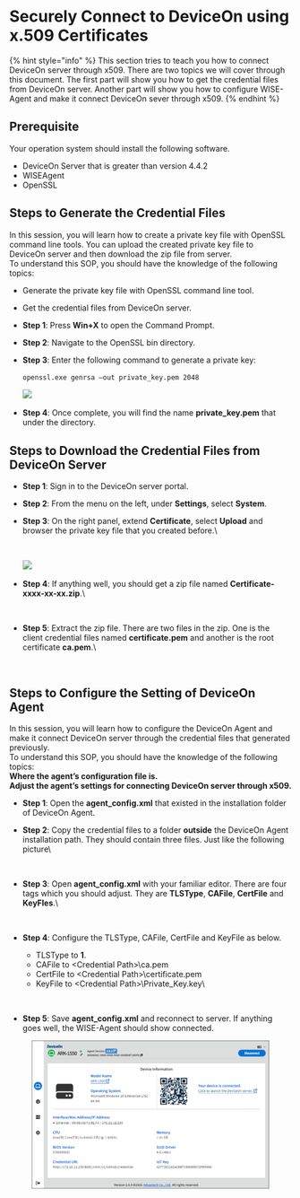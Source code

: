 # Securely Connect to DeviceOn using x.509 Certificates

{% hint style="info" %}
This section tries to teach you how to connect DeviceOn server through x509. There are two topics we will cover through this document. The first part will show you how to get the credential files from DeviceOn server. Another part will show you how to configure WISE-Agent and make it connect DeviceOn sever through x509.
{% endhint %}

## Prerequisite <a href="#prerequisite" id="prerequisite"></a>

Your operation system should install the following software.

* DeviceOn Server that is greater than version 4.4.2
* WISEAgent
* OpenSSL

## Steps to Generate the Credential Files <a href="#steps-to-generate-the-credential-files" id="steps-to-generate-the-credential-files"></a>

In this session, you will learn how to create a private key file with OpenSSL command line tools. You can upload the created private key file to DeviceOn server and then download the zip file from server.\
To understand this SOP, you should have the knowledge of the following topics:

* Generate the private key file with OpenSSL command line tool.
* Get the credential files from DeviceOn server.
* **Step 1**: Press **Win+X** to open the Command Prompt.
* **Step 2**: Navigate to the OpenSSL bin directory.
*   **Step 3**: Enter the following command to generate a private key:

    ```bash
    openssl.exe genrsa –out private_key.pem 2048
    ```

    ![](https://i.imgur.com/lIRDueB.png)
* **Step 4**: Once complete, you will find the name **private\_key.pem** that under the directory.

## Steps to Download the Credential Files from DeviceOn Server <a href="#steps-to-download-the-credential-files-from-deviceon-server" id="steps-to-download-the-credential-files-from-deviceon-server"></a>

* **Step 1**: Sign in to the DeviceOn server portal.
* **Step 2**: From the menu on the left, under **Settings**, select **System**.
*   **Step 3**: On the right panel, extend **Certificate**, select **Upload** and browser the private key file that you created before.\


    <figure><img src="https://i.imgur.com/vUAycoO.png" alt=""><figcaption></figcaption></figure>

    ![](https://i.imgur.com/lvhhixR.png)
*   **Step 4**: If anything well, you should get a zip file named **Certificate-xxxx-xx-xx.zip**.\


    <figure><img src="https://i.imgur.com/5hWhfzB.png" alt=""><figcaption></figcaption></figure>
*   **Step 5**: Extract the zip file. There are two files in the zip. One is the client credential files named **certificate.pem** and another is the root certificate **ca.pem**.\


    <figure><img src="https://i.imgur.com/5phJi6y.png" alt=""><figcaption></figcaption></figure>

## Steps to Configure the Setting of DeviceOn Agent <a href="#steps-to-configure-the-setting-of-wise-agent" id="steps-to-configure-the-setting-of-wise-agent"></a>

In this session, you will learn how to configure the DeviceOn Agent and make it connect DeviceOn server through the credential files that generated previously.\
To understand this SOP, you should have the knowledge of the following topics:\
**Where the agent’s configuration file is.**\
**Adjust the agent’s settings for connecting DeviceOn server through x509.**

* **Step 1**: Open the **agent\_config.xml** that existed in the installation folder of DeviceOn Agent.
*   **Step 2**: Copy the credential files to a folder **outside** the DeviceOn Agent installation path. They should contain three files. Just like the following picture\


    <figure><img src="https://i.imgur.com/CaOuAkp.png" alt=""><figcaption></figcaption></figure>
*   **Step 3**: Open **agent\_config.xml** with your familiar editor. There are four tags which you should adjust. They are **TLSType**, **CAFile**, **CertFile** and **KeyFles**.\


    <figure><img src="https://i.imgur.com/gyhNIJD.png" alt=""><figcaption></figcaption></figure>
*   **Step 4**: Configure the TLSType, CAFile, CertFile and KeyFile as below.

    * TLSType to **1**.
    * CAFile to \<Credential Path>\ca.pem
    * CertFile to \<Credential Path>\certificate.pem
    * KeyFile to \<Credential Path>\Private\_Key.key\


    <figure><img src="https://i.imgur.com/YaDgvUc.png" alt=""><figcaption></figcaption></figure>
* **Step 5**: Save **agent\_config.xml** and reconnect to server. If anything goes well, the WISE-Agent should show connected.

<figure><img src="../.gitbook/assets/image (21).png" alt=""><figcaption></figcaption></figure>

